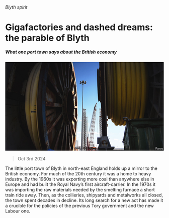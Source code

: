 ###### Blyth spirit

# Gigafactories and dashed dreams: the parable of Blyth 

##### What one port town says about the British economy 

![image](images/20241005_BRP002.jpg) 

> Oct 3rd 2024 

The little port town of Blyth in north-east England holds up a mirror to the British economy. For much of the 20th century it was a home to heavy industry. By the 1960s it was exporting more coal than anywhere else in Europe and had built the Royal Navy’s first aircraft-carrier. In the 1970s it was importing the raw materials needed by the smelting furnace a short train ride away. Then, as the collieries, shipyards and metalworks all closed, the town spent decades in decline. Its long search for a new act has made it a crucible for the policies of the previous Tory government and the new Labour one.

